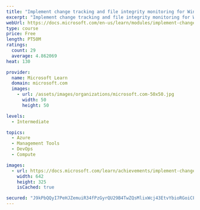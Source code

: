 ```yaml
---
title: "Implement change tracking and file integrity monitoring for Windows IaaS VMs"
excerpt: "Implement change tracking and file integrity monitoring for Windows IaaS VMs"
webUrl: https://docs.microsoft.com/en-us/learn/modules/implement-change-tracking-file-integrity-monitoring/
type: course
price: Free
length: PT50M
ratings:
  count: 29
  average: 4.862069
heat: 130

provider:
  name: Microsoft Learn
  domain: microsoft.com
  images:
    - url: /assets/images/organizations/microsoft.com-50x50.jpg
      width: 50
      height: 50

levels:
  - Intermediate

topics:
  - Azure
  - Management Tools
  - DevOps
  - Compute

images:
  - url: https://docs.microsoft.com/learn/achievements/implement-change-tracking-and-file-integrity-monitoring-for-windows-iaas-vms-social.png
    width: 642
    height: 325
    isCached: true

secured: "J9kPbQQyI7PeHJZemuiR34fPzGyrQU29B4TwZQsMlixWcj43EtvYbioRGoiCFthQSQ1iuNiJxxURnN0qaUX+Vq9ttNPyTkKedko+92AAUkUr0fnEcjp1lXzyZzoW01wPDYwxZqxk00wLCkJD/xh76Ccqkahlvk2gvhCzn94UJnq6J7NIEXmId7S1WEPVHdiptH/c2xj3ZTZrF1Doo2DBiQSPLnIptTprmSLkEnsJIDNCsRUGtM4qnYEsDutq+EKQnwJvHseoK5pO8ZKDRv7dNFWzEOIJ/81broIL1k3TbTkIRiqdGcoRAemX+9Hc9FqXlrpNmWhbxB5vBj8nkFwrq6t7fyabYaYAD4pEzQdQRu7wkQYQ5R1zG6fA4HECcK7qD8Eo/yDscZ70bzfEH82tb2WgacX9uZquXXF8j3e/erU=;i9rmMkP7JsSs+U2YlkkCew=="
---
```


